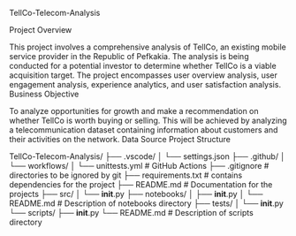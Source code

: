 TellCo-Telecom-Analysis

Project Overview

This project involves a comprehensive analysis of TellCo, an existing mobile service provider in the Republic of Pefkakia. The analysis is being conducted for a potential investor to determine whether TellCo is a viable acquisition target. The project encompasses user overview analysis, user engagement analysis, experience analytics, and user satisfaction analysis.
Business Objective

To analyze opportunities for growth and make a recommendation on whether TellCo is worth buying or selling. This will be achieved by analyzing a telecommunication dataset containing information about customers and their activities on the network.
Data Source
Project Structure


TellCo-Telecom-Analysis/
├── .vscode/
│   └── settings.json
├── .github/
│   └── workflows/
│       └── unittests.yml   # GitHub Actions
├── .gitignore              # directories to be ignored by git
├── requirements.txt        # contains dependencies for the project
├── README.md               # Documentation for the projects
├── src/
│   └── __init__.py
├── notebooks/
│   ├── __init__.py
│   └── README.md          # Description of notebooks directory 
├── tests/
│   └── __init__.py
└── scripts/
    ├── __init__.py
    └── README.md         # Description of scripts directory
    
